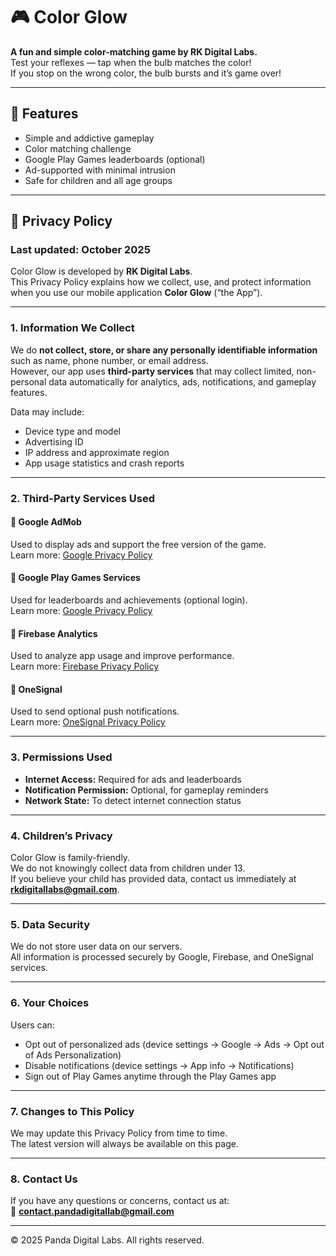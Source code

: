 # 🎮 Color Glow

**A fun and simple color-matching game by RK Digital Labs.**  
Test your reflexes — tap when the bulb matches the color!  
If you stop on the wrong color, the bulb bursts and it’s game over!

---

## 📱 Features

- Simple and addictive gameplay  
- Color matching challenge  
- Google Play Games leaderboards (optional)  
- Ad-supported with minimal intrusion  
- Safe for children and all age groups  

---

## 🔐 Privacy Policy

### Last updated: October 2025

Color Glow is developed by **RK Digital Labs**.  
This Privacy Policy explains how we collect, use, and protect information when you use our mobile application **Color Glow** (“the App”).

---

### 1. Information We Collect
We do **not collect, store, or share any personally identifiable information** such as name, phone number, or email address.  
However, our app uses **third-party services** that may collect limited, non-personal data automatically for analytics, ads, notifications, and gameplay features.

Data may include:
- Device type and model  
- Advertising ID  
- IP address and approximate region  
- App usage statistics and crash reports  

---

### 2. Third-Party Services Used

#### 🔹 Google AdMob
Used to display ads and support the free version of the game.  
Learn more: [Google Privacy Policy](https://policies.google.com/privacy)

#### 🔹 Google Play Games Services
Used for leaderboards and achievements (optional login).  
Learn more: [Google Privacy Policy](https://policies.google.com/privacy)

#### 🔹 Firebase Analytics
Used to analyze app usage and improve performance.  
Learn more: [Firebase Privacy Policy](https://firebase.google.com/support/privacy)

#### 🔹 OneSignal
Used to send optional push notifications.  
Learn more: [OneSignal Privacy Policy](https://onesignal.com/privacy_policy)

---

### 3. Permissions Used
- **Internet Access:** Required for ads and leaderboards  
- **Notification Permission:** Optional, for gameplay reminders  
- **Network State:** To detect internet connection status  

---

### 4. Children’s Privacy
Color Glow is family-friendly.  
We do not knowingly collect data from children under 13.  
If you believe your child has provided data, contact us immediately at **rkdigitallabs@gmail.com**.

---

### 5. Data Security
We do not store user data on our servers.  
All information is processed securely by Google, Firebase, and OneSignal services.

---

### 6. Your Choices
Users can:
- Opt out of personalized ads (device settings → Google → Ads → Opt out of Ads Personalization)  
- Disable notifications (device settings → App info → Notifications)  
- Sign out of Play Games anytime through the Play Games app  

---

### 7. Changes to This Policy
We may update this Privacy Policy from time to time.  
The latest version will always be available on this page.

---

### 8. Contact Us
If you have any questions or concerns, contact us at:  
📧 **contact.pandadigitallab@gmail.com**

---

© 2025 Panda Digital Labs. All rights reserved.
